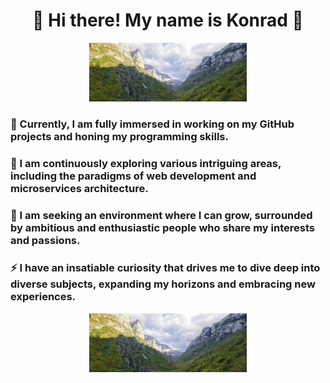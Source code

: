 <!-- <p align="center">
  <h1 align="center">🙌 Hi there! My name is Konrad 🙌</h1>
</p>

<p align="center">
  <img src="./images1/p1.jpg" alt="Screenshot" style="width: 100%; max-height: 10%;">
</p>

🔭 Currently, I am fully immersed in working on my GitHub projects and honing my programming skills.\
🌱 I am continuously exploring various intriguing areas, including the paradigms of web development and microservices architecture.\
👯 I am seeking an environment where I can grow, surrounded by ambitious and enthusiastic people who share my interests and passions. \
⚡ I have an insatiable curiosity that drives me to dive deep into diverse subjects, expanding my horizons and embracing new experiences.
  
<p align="center">
  <img src="./images1/p2.jpg" alt="Screenshot" style="width: 100%; max-height: 10%;">
</p>
 -->
 
 <div align="center">

# 🙌 Hi there! My name is Konrad 🙌

<p align="center">
  <img src="./images1/p1.jpg" alt="Screenshot" style="width: 50%; height: auto;">
</p>

</div>

### 🔭 Currently, I am fully immersed in working on my GitHub projects and honing my programming skills. 

### 🌱 I am continuously exploring various intriguing areas, including the paradigms of web development and microservices architecture. 

### 👯 I am seeking an environment where I can grow, surrounded by ambitious and enthusiastic people who share my interests and passions. 

### ⚡ I have an insatiable curiosity that drives me to dive deep into diverse subjects, expanding my horizons and embracing new experiences. 

<div align="center">

<p align="center">
  <img src="./images1/p1.jpg" alt="Screenshot" style="width: 50%; height: auto;">
</p>

</div>
